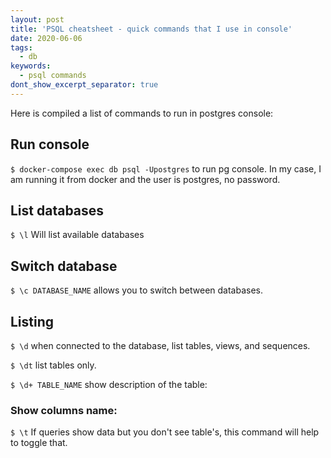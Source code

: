 ```yaml
---
layout: post
title: 'PSQL cheatsheet - quick commands that I use in console'
date: 2020-06-06
tags:
  - db
keywords:
  - psql commands
dont_show_excerpt_separator: true
---
```


Here is compiled a list of commands to run in postgres console:

## Run console

`$ docker-compose exec db psql -Upostgres` to run pg console. In my case, I am running it from docker and the user is postgres, no password.

## List databases

`$ \l` Will list available databases

## Switch database

`$ \c DATABASE_NAME` allows you to switch between databases.

## Listing

`$ \d` when connected to the database, list tables, views, and sequences.

`$ \dt` list tables only.

`$ \d+ TABLE_NAME` show description of the table:

### Show columns name:

`$ \t` If queries show data but you don't see table's, this command will help to toggle that.
